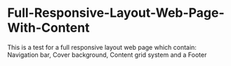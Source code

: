 # Full-Responsive-Layout-Web-Page-With-Content
This is a test for a full responsive layout web page which contain: Navigation bar, Cover background, Content grid system and a Footer
